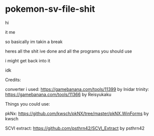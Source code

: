 # pokemon-sv-file-shit

hi

it me

so basically im takin a break

heres all the shit ive done and all the programs you should use

i might get back into it

idk

Credits:

converter i used: https://gamebanana.com/tools/11399 by Inidar
trinity: https://gamebanana.com/tools/11366 by Reisyukaku

Things you could use:

pkNx: https://github.com/kwsch/pkNX/tree/master/pkNX.WinForms by kwsch

SCVI extract: https://github.com/psthrn42/SCVI_Extract by psthrn42
